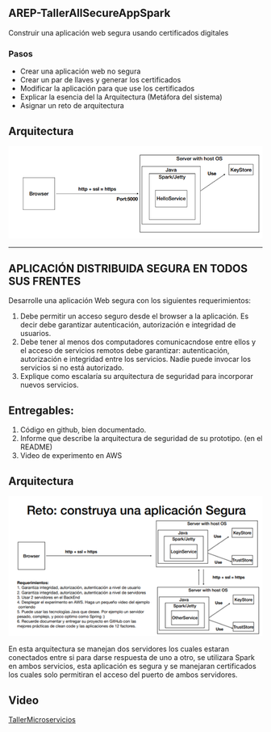 ## AREP-TallerAllSecureAppSpark

Construir una aplicación web segura usando certificados digitales

### Pasos

- Crear una aplicación web no segura
- Crear un par de llaves y generar los certificados
- Modificar la aplicación para que use los certificados
- Explicar la esencia del la Arquitectura (Metáfora del sistema)
- Asignar un reto de arquitectura

## Arquitectura

![image](https://github.com/Nataorjuela/AREP-TallerAllSecureAppSpark/blob/master/images/arquitecturaTaller.png)

---

## APLICACIÓN DISTRIBUIDA SEGURA EN TODOS SUS FRENTES

Desarrolle una aplicación Web segura con los siguientes requerimientos:

1. Debe permitir un acceso seguro desde el browser a la aplicación. Es decir debe garantizar autenticación, autorización e integridad de usuarios.
2. Debe tener al menos dos computadores comunicacndose entre ellos y el acceso de servicios remotos debe garantizar: autenticación, autorización e integridad entre los servicios. Nadie puede invocar los servicios si no está autorizado.
3. Explique como escalaría su arquitectura de seguridad para incorporar nuevos servicios.

## Entregables:

1. Código en github, bien documentado.
2. Informe que describe la arquitectura de seguridad de su prototipo. (en el README)
3. Video de experimento en AWS

## Arquitectura

![image](https://github.com/Nataorjuela/AREP-TallerAllSecureAppSpark/blob/master/images/arquitectura.png)

En esta arquitectura se manejan dos servidores los cuales estaran conectados entre si para darse respuesta de uno a otro, se utilizara Spark en ambos servicios, esta aplicación es segura y se manejaran certificados los cuales solo permitiran el acceso del puerto de ambos servidores.

## Video

[TallerMicroservicios](https://www.youtube.com/watch?v=mwogMmYHCbE "TallerMircroservicios")
